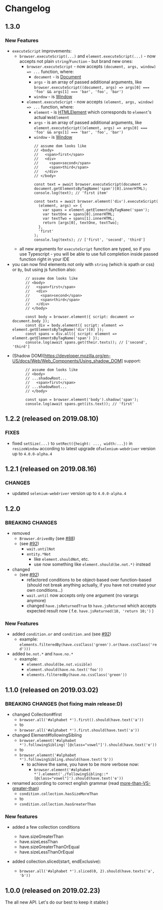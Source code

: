 # Changelog

## 1.3.0

### New Features

  * `executeScript` improvements:
    * `browser.executeScript(...)` and `element.executeScript(...)` - now accepts not plain `string`/`Function` - but brand new ones:
      * `browser.executeScript` - now accepts `(document, args, window) => ...` function, where:
        * `document` - is [Document](https://developer.mozilla.org/en-US/docs/Web/API/Document)
        * `args` - is an array of passed additional arguments, like `browser.executeScript((document, args) => args[0] === 'foo' && args[1] === 'bar', 'foo', 'bar')`
        * `window` - is [Window](https://developer.mozilla.org/en-US/docs/Web/API/Window)
      * `element.executeScript` - now accepts `(element, args, window) => ...` function, where:
        * `element` - is [HTMLElement](https://developer.mozilla.org/en-US/docs/Web/API/HTMLElement) which corresponds to `element`'s actual `WebElement`
        * `args` - is an array of passed additional arguments, like `element.executeScript((element, args) => args[0] === 'foo' && args[1] === 'bar', 'foo', 'bar')`
        * `window` - is [Window](https://developer.mozilla.org/en-US/docs/Web/API/Window)
            ```
            // assume dom looks like
            // <body>
            //   <span>first</span>
            //   <div>
            //     <span>second</span>
            //     <span>third</span>
            //   </div>
            // </body>

            const text = await browser.executeScript(document => document.getElementsByTagName('span')[0].innerHTML);
            console.log(text); // 'first item'

            const texts = await browser.element('div').executeScript(
              (element, args) => {
                var spans = element.getElementsByTagName('span');
                var textOne = spans[0].innerHTML;
                var textTwo = spans[1].innerHTML;
                return [args[0], textOne, textTwo];
              },
              'first'
            );
            console.log(texts); // ['first', 'second', 'third']
            ```
    * all new arguments for `executeScript` function are typed, so if you use Typescript - you will be able to use full completion inside passed function right in your IDE
  * you can now find elements not only with `string` (which is xpath or css) or `By`, but using js function also:
      ```
            // assume dom looks like
            // <body>
            //   <span>first</span>
            //   <div>
            //     <span>second</span>
            //     <span>third</span>
            //   </div>
            // </body>

            const body = browser.element({ script: document => document.body });
            const div = body.element({ script: element => element.getElementsByTagName('div')[0] });
            const spans = div.all({ script: element => element.getElementsByTagName('span') });
            console.log(await spans.get(their.texts)); // ['second', 'third']
      ```
  * (Shadow DOM)[https://developer.mozilla.org/en-US/docs/Web/Web_Components/Using_shadow_DOM] support:
      ```
            // assume dom looks like
            // <body>
            // ...shadowRoot...
            //   <span>first</span>
            // ...shadowRoot...
            // </body>

            const span = browser.element('body').shadow('span');
            console.log(await spans.get(its.text)); // 'first'
      ```


## 1.2.2 (released on 2019.08.10)

### FIXES
  * fixed `setSize(...)` to `setRect({height: ..., width:...})` in `resizeWindow` according to latest upgrade of`selenium-webdriver` version up to `4.0.0-alpha.4`

## 1.2.1 (released on 2019.08.16)

### CHANGES
  * updated `selenium-webdriver` version up to `4.0.0-alpha.4`

## 1.2.0

### BREAKING CHANGES
  * removed
    * `Browser.drivedBy` (see [#88](https://github.com/KnowledgeExpert/selenidejs/issues/88))
    * (see [#92](https://github.com/KnowledgeExpert/selenidejs/issues/92))
      * `wait.untilNot`
      * `entity.*Not`
        * like `element.shouldNot`, etc.
        * use now something like `element.should(be.not.*)` instead
  * changed
    * (see [#92](https://github.com/KnowledgeExpert/selenidejs/issues/92))
      * refactored conditions to be object-based over function-based (should not break anything actually, if you have not created your own conditions...)
      * `wait.until` now accepts only one argument (no varargs anymore)
      * changed `have.jsReturnedTrue` to `have.jsReturned` which accepts expected result now ( f.e. `have.jsReturned(10, 'return 10;')` )

### New Features

  * added `condition.or` and `condition.and` (see [#92](https://github.com/KnowledgeExpert/selenidejs/issues/92))
    * example: `elements.filteredBy(have.cssClass('green').or(have.cssClass('red')))`
  * added `be.not.*` and `have.no.*`
    * example:
      * `element.should(be.not.visible)`
      * `element.should(have.no.text('foo'))`
      * `elements.filteredBy(have.no.cssClass('green'))`

## 1.1.0 (released on 2019.03.02)

### BREAKING CHANGES (hot fixing main release:D)
  * changed Collection#first
    * `browser.all('#alphabet *').first().should(have.text('a'))`
    * to
    * `browser.all('#alphabet *').first.should(have.text('a'))`
  * changed Element#followingSibling
    * `browser.element('#alphabet *').followingSibling('[@class="vowel"]').should(have.text('e'))`
    * to
    * `browser.element('#alphabet *').followingSibling.should(have.text('b'))`
      * to achieve the same, you have to be more verbose now:
        * `browser.element('#alphabet *').element('./followingSibling::*[@class="vowel"]').should(have.text('e'))`
  * renamed according to correct english grammar (read [more-than-VS-greater-than](http://www.gmatpill.com/more-than-vs-greater-than-vs-less-than-fewer-than/))
    * `condition.collection.hasSizeMoreThan`
    * to
    * `condition.collection.hasGreaterThan`

### New features

* added a few collection conditions
  * have.sizeGreaterThan
  * have.sizeLessThan
  * have.sizeGreaterThanOrEqual
  * have.sizeLessThanOrEqual

* added collection.sliced(start, endExclusive):
  * `browser.all('#alphabet *').sliced(0, 2).should(have.texts('a', 'b'))`

## 1.0.0 (released on 2019.02.23)

The all new API. Let's do our best to keep it stable:)

